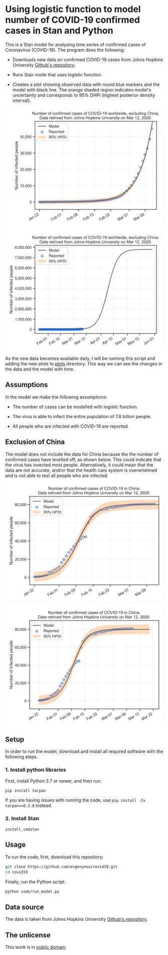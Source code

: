 # Using logistic function to model number of COVID-19 confirmed cases in Stan and Python

This is a Stan model for analysing time series of confirmed cases of Coronavirus (COVID-19). The program does the following:

* Downloads new data on confirmed COVID-19 cases from Johns Hopkins University [Github's repository](
https://github.com/CSSEGISandData/COVID-19).

* Runs Stan mode that uses logistic function.

* Creates a plot showing observed data with round blue markers and the model with black line. The orange shaded region indicates model's uncertainty and corresponds to 95% DHPI (highest posterior density interval).

![Modelling COVID-19 confirmed cases with logistic function, observed cases](https://github.com/evgenyneu/covid19/raw/master/plots/2020_03_12_observed.png)

![Modelling COVID-19 confirmed cases with logistic function, extrapolated](https://github.com/evgenyneu/covid19/raw/master/plots/2020_03_12_extrapolated.png)

As the new data becomes available daily, I will be running this script and adding the new plots to [plots](plots) directory. This way we can see the changes in the data and the model with time.

## Assumptions

In the model we make the following assumptions:

* The number of cases can be modelled with logistic function.

* The virus is able to infect the entire population of 7.8 billion people.

* All people who are infected with COVID-19 are reported.


## Exclusion of China

The model does not include the data for China because the the number of confirmed cases have levelled off, as shown below. This could indicate that the virus has invected most people. Alternatively, it could mean that the data are not accurate, and/or that the health care system is overwhelmed and is not able to test all people who are infected.

![Modelling COVID-19 confirmed cases in China with logistic function, observed cases](https://github.com/evgenyneu/covid19/raw/master/plots/2020_03_12_observed_china.png)

![Modelling COVID-19 confirmed cases in China with logistic function, extrapolated](https://github.com/evgenyneu/covid19/raw/master/plots/2020_03_12_extrapolated_china.png)

## Setup

In order to run the model, download and install all required software with the following steps.


### 1. Install python libraries

First, install Python 3.7 or newer, and then run:

```
pip install tarpan
```

If you are having issues with running the code, use `pip install -Iv tarpan==0.3.8` instead.


### 2. Install Stan

```
install_cmdstan
```

## Usage

To run the code, first, download this repository:

```bash
git clone https://github.com/evgenyneu/covid19.git
cd covid19
```

Finally, run the Python script:

```bash
python code/run_model.py
```

## Data source

The data is taken from Johns Hopkins University [Github's repository](
https://github.com/CSSEGISandData/COVID-19/blob/master/csse_covid_19_data/csse_covid_19_time_series/time_series_19-covid-Confirmed.csv).


## The unlicense

This work is in [public domain](LICENSE).
